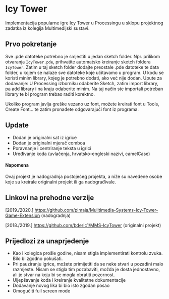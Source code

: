 
# Icy Tower
Implementacija popularne igre Icy Tower u Processingu u sklopu projektnog zadatka iz kolegija Multimedijski sustavi.

## Prvo pokretanje
Sve .pde datoteke potrebno je smjestiti u jedan sketch folder. Npr. prilikom otvaranja ```IcyTower.pde```, prihvatite automatsko kreiranje sketch foldera ```IcyTower```. Zatim u taj sketch folder dodajte preostale .pde datoteke te data folder, u kojem se nalaze sve datoteke koje učitavamo u program. 
U kodu se koristi minim library, kojeg je potrebno dodati, ako već nije dodan. Upute za dodavanje: 
U Processing izborniku odaberite Sketch, zatim import library, pa add library i na kraju odaberite minim. Na taj način ste importali potreban library te bi program trebao raditi korektno. 

Ukoliko program javlja greške vezano uz font, možete kreirati font u Tools, Create Font... te zatim pronađete odgovarajući font iz programa.  

## Update
- Dodan je originalni sat iz igrice
- Dodan je originalni mjerač comboa
- Poravnanje i centriranje teksta u igrici
- Uređivanje koda (uvlačenja, hrvatsko-engleski nazivi, camelCase)

#### Napomena
Ovaj projekt je nadogradnja postojećeg projekta, a niže su navedene osobe koje su kreirale originalni projekt ili ga nadograđivale. 

## Linkovi na prehodne verzije 
[2019./2020.] https://github.com/pimaja/Mulitimedia-Systems-Icy-Tower-Game-Extension (nadogradnja)
 
[2018./2019.] https://github.com/bderic1/MMS-IcyTower (originalni projekt)

## Prijedlozi za unaprjeđenje
- Kao i kolegica prošle godine, nisam stigla implementirati kontrolu zvuka. Bilo bi zgodno pokušati. 
- Pri pauziranju igrice, možete primijetiti da se neke stvari u pozadini malo razmjeste. Nisam se stigla tim pozabaviti, možda je dosta jednostavno, ali je stvar na koju bi se mogla obratiti pozornost.
- Uljepšavanje koda i kreiranje kvalitetne dokumentacije
- Dodavanje novog lika bi bio isto zgodan posao
- Omogućiti full screen mode
